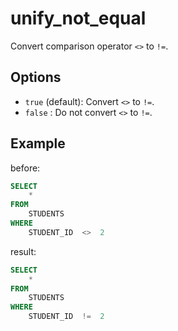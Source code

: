# unify_not_equal

Convert comparison operator `<>` to `!=`.

## Options

- `true` (default): Convert `<>` to `!=`.
- `false` : Do not convert `<>` to `!=`.

## Example

before:

```sql
SELECT
	*
FROM
	STUDENTS
WHERE
	STUDENT_ID	<>	2
```

result:

```sql
SELECT
	*
FROM
	STUDENTS
WHERE
	STUDENT_ID	!=	2
```
